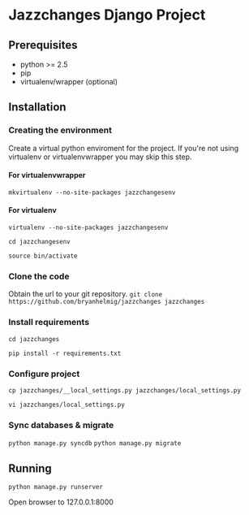 # Jazzchanges Django Project #
## Prerequisites ##

- python >= 2.5
- pip
- virtualenv/wrapper (optional)

## Installation ##
### Creating the environment ###
Create a virtual python enviroment for the project.
If you're not using virtualenv or virtualenvwrapper you may skip this step.

#### For virtualenvwrapper ####
```mkvirtualenv --no-site-packages jazzchangesenv```

#### For virtualenv ####
```virtualenv --no-site-packages jazzchangesenv```

```cd jazzchangesenv```

```source bin/activate```

### Clone the code ###
Obtain the url to your git repository.
```git clone https://github.com/bryanhelmig/jazzchanges jazzchanges```

### Install requirements ###
```cd jazzchanges```

```pip install -r requirements.txt```

### Configure project ###
```cp jazzchanges/__local_settings.py jazzchanges/local_settings.py```

```vi jazzchanges/local_settings.py```

### Sync databases & migrate ###
```python manage.py syncdb```
```python manage.py migrate```

## Running ##
```python manage.py runserver```

Open browser to 127.0.0.1:8000